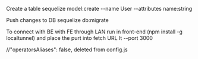 Create a table 
sequelize model:create --name User --attributes name:string

Push changes to DB 
sequelize db:migrate

To connect with BE with FE through LAN run in front-end 
(npm install -g  localtunnel) and place the purt into fetch URL
lt --port 3000

//"operatorsAliases": false, deleted from config.js
 